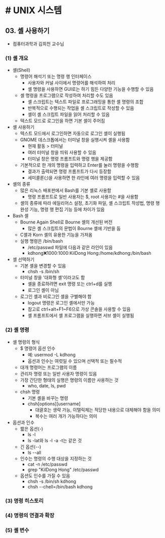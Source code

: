 # # UNIX 시스템

## 03. 셸 사용하기

- 컴퓨터과학과 김희천 교수님

### (1) 셸 개요

- 셸(Shell)
    - 명령어 해석기 또는 명령 행 인터페이스
        - 사용자와 커널 사이에서 명령어를 해석하여 처리
        - 셸 명령을 사용하면 GUI로는 하기 힘든 다양한 기능을 수행할 수 있음
    - 셸 명령을 프로그램으로 작성하여 처리할 수도 있음
        - 셸 스크립트는 텍스트 파일로 프로그래밍을 통한 셸 명령의 조합
        - 반복적으로 수행되는 작업을 셸 스크립트로 작성할 수 있음
        - 셸이 셸 스크립트 파일을 읽어 처리할 수 있음
    - 텍스트 모드로 로그인을 하면 기본 셸이 주어짐
- 셸 사용하기
    - 텍스트 모드에서 로그인하면 자동으로 로그인 셸이 실행됨
    - GNOME 데스크톱에서는 터미널 창을 실행시켜 셸을 사용함
        - 현재 활동 > 터미널
        - 여러 터미널 창을 띄워 사용할 수 있음
        - 터미널 창은 명령 프롬프트와 명령 행을 제공함
    - 기본적으로 한 개의 명령을 입력하고 Enter를 눌러 명령을 수행함
        - 결과가 출력되면 명령 프롬프트가 다시 등장함
        - 세미콜론(;)을 사용하면 한 라인에 여러 명령을 입력할 수 있음
- 셸의 종류
    - 많은 리눅스 배포판에서 Bash를 기본 셸로 사용함
        - 명령 프롬프트로 일반 사용자는 $, root 사용자는 #을 사용함
    - 셸의 종류에 따라 에일리어스 설정, 초기화 파일, 셸 스크립트 작성법, 명령 행 완성 기능, 명령 행 편집 기능 등에 차이가 있음
- Bash 셸
    - Bourne Again Shell로 Bourne 셸의 개선된 버전
        - 많은 셸 스크립트의 문법이 Bourne 셸에 기반을 둠
    - C셸과 Korn 셸의 유용한 기능을 가져옴
    - 실행 명령은 /bin/bash
        - /etc/passwd 파일에 다음과 같은 라인이 있음
        - kdhong:x:1000:1000:KilDong Hong:/home/kdhong:/bin/bash
- 셸 선택하기
    - 기본 셸을 변경할 수 있음
        - chsh -s /bin/sh
    - 터미널 창을 '대화형 셸'이라고도 함
        - 셸을 종료하려면 exit 명령 또는 ctrl+d를 실행
        - 로그인 셸이 아님
    - 로그인 셸과 비로그인 셸을 구별해야 함
        - logout 명령은 로그인 셸에서만 가능
        - 참고로 ctrl+alt+F1~F6으로 가상 콘솔을 사용할 수 있음
        - 셸 프롬프트에서 셸 프로그램을 실행하면 서브 셸이 실행됨

### (2) 셸 명령

- 셸 명령의 형식
    - $ 명령어 옵션 인수
        - 예: usermod -L kdhong
        - 옵션과 인수는 여럿일 수 있으며 선택적 또는 필수적
    - 대개 명령어는 프로그램의 이름
    - 관리자 명령 또는 일반 사용자 명령이 있음
    - 가장 간단한 형태의 실행은 명령의 이름만 사용하는 것
        - who, date, ls, pwd
    - chsh 명령
        - 기본 셸을 바꾸는 명령
        - chsh[options][username]
            - 대괄호는 생략 가능, 이탤릭체는 적당한 내용으로 대체해야 함을 의미
            - 복수는 여러 개가 가능하다는 의미
- 옵션과 인수
    - 짧은 옵션(-)
        - ls -l
        - ls -lat와 ls -l -a -t는 같은 것
    - 긴 옵션(--)
        - ls --all
    - 인수는 명령의 수행 대상을 지정하는 것
        - cat -n /etc/passwd
        - grep "KilDong Hong" /etc/passwd
    - 옵션도 인수를 가질 수 있음
        - chsh -s /bin/sh kdhong
        - chsh --chell=/bin/bash kdhong

### (3) 명령 히스토리

### (4) 명령의 연결과 확장

### (5) 셸 변수
